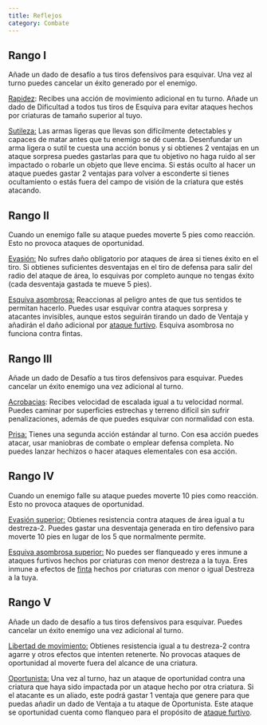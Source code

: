 ```yaml
---
title: Reflejos
category: Combate
---
```


## Rango I

Añade un dado de desafío a tus tiros defensivos para esquivar. Una vez al turno puedes cancelar un éxito generado por el enemigo.

<u>Rapidez</u>: Recibes una acción de movimiento adicional en tu turno. Añade un dado de Dificultad a todos tus tiros de Esquiva para evitar ataques hechos por criaturas de tamaño superior al tuyo. 

<u>Sutileza:</u> Las armas ligeras que llevas son difícilmente detectables y capaces de matar antes que tu enemigo se dé cuenta. Desenfundar un arma ligera o sutil te cuesta una acción bonus y si obtienes 2 ventajas en un ataque sorpresa puedes gastarlas para que tu objetivo no haga ruido al ser impactado o robarle un objeto que lleve encima. Si estás oculto al hacer un  ataque puedes gastar 2 ventajas para volver a esconderte si tienes ocultamiento o estás fuera del campo de visión de la criatura que estés atacando.

## Rango II

Cuando un enemigo falle su ataque puedes moverte 5 pies como reacción. Esto no provoca ataques de oportunidad.

<u>Evasión:</u> No sufres daño obligatorio por ataques de área si tienes éxito en el tiro. Si obtienes suficientes desventajas en el tiro de defensa para salir del radio del ataque de área, lo esquivas por completo aunque no tengas éxito (cada desventaja gastada te mueve 5 pies).

<u>Esquiva asombrosa:</u> Reaccionas al peligro antes de que tus sentidos te permitan hacerlo. Puedes usar esquivar contra ataques sorpresa y atacantes invisibles, aunque estos seguirán tirando un dado de Ventaja y añadirán el daño adicional por [ataque furtivo](https://raldamain.com/rules/Rangos/Armas/filos%20perforantes.html#rango-i). Esquiva asombrosa no funciona contra fintas.

## Rango III

Añade un dado de Desafío a tus tiros defensivos para esquivar. Puedes cancelar un éxito enemigo una vez adicional al turno.

<u>Acrobacias</u>: Recibes velocidad de escalada igual a tu velocidad normal. Puedes caminar por superficies estrechas y terreno difícil sin sufrir penalizaciones, además de que puedes esquivar con normalidad con esta.

<u>Prisa:</u> Tienes una segunda acción estándar al turno. Con esa acción puedes atacar, usar maniobras de combate o emplear defensa completa. No puedes lanzar hechizos o hacer ataques elementales con esa acción.

## Rango IV

Cuando un enemigo falle su ataque puedes moverte 10 pies como reacción. Esto no provoca ataques de oportunidad.

<u>Evasión superior:</u> Obtienes resistencia contra ataques de área igual a tu destreza-2. Puedes gastar una desventaja generada en tiro defensivo para moverte 10 pies en lugar de los 5 que normalmente permite.

<u>Esquiva asombrosa superior:</u> No puedes ser flanqueado y eres inmune a ataques furtivos hechos por criaturas con menor destreza a la tuya. Eres inmune a efectos de [finta](https://raldamain.com/rules/Rangos/Armas/filos%20perforantes.html#rango-ii) hechos por criaturas con menor o igual Destreza a la tuya.

## Rango V

Añade un dado de desafío a tus tiros defensivos para esquivar. Puedes cancelar un éxito enemigo una vez adicional al turno.

<u>Libertad de movimiento:</u> Obtienes resistencia igual a tu destreza-2 contra agarre y otros efectos que intenten retenerte. No provocas ataques de oportunidad al moverte fuera del alcance de una criatura.

<u>Oportunista:</u> Una vez al turno, haz un ataque de oportunidad contra una criatura que haya sido impactada por un ataque hecho por otra criatura. Si el atacante es un aliado, este podrá gastar 1 ventaja que genere para que puedas añadir un dado de Ventaja a tu ataque de Oportunista. Este ataque se oportunidad cuenta como flanqueo para el propósito de [ataque furtivo](https://raldamain.com/rules/Rangos/Armas/filos%20perforantes.html#rango-i).